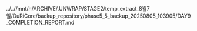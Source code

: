 ../..//mnt/h/ARCHIVE/.UNWRAP/STAGE2/temp_extract_8월7일/DuRiCore/backup_repository/phase5_5_backup_20250805_103905/DAY9_COMPLETION_REPORT.md